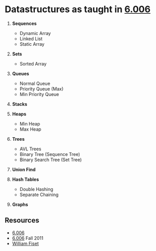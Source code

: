 # Datastructures as taught in [6.006](https://www.youtube.com/playlist?list=PLUl4u3cNGP63EdVPNLG3ToM6LaEUuStEY)

1. **Sequences**
   - Dynamic Array
   - Linked List
   - Static Array

2. **Sets**
   - Sorted Array

3. **Queues**
   - Normal Queue
   - Priority Queue (Max)
   - Min Priority Queue

4. **Stacks**

5. **Heaps**
   - Min Heap
   - Max Heap

6. **Trees**
   - AVL Trees
   - Binary Tree (Sequence Tree)
   - Binary Search Tree (Set Tree)

7. **Union Find**
8. **Hash Tables**
   - Double Hashing
   - Separate Chaining

9. **Graphs**

## Resources
- [6.006](https://www.youtube.com/playlist?list=PLUl4u3cNGP63EdVPNLG3ToM6LaEUuStEY)
- [6.006](https://www.youtube.com/playlist?list=PLUl4u3cNGP61Oq3tWYp6V_F-5jb5L2iHb) Fall 2011
- [William Fiset](https://www.youtube.com/playlist?list=PLDV1Zeh2NRsB6SWUrDFW2RmDotAfPbeHu)
